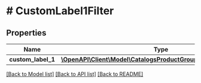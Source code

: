 # # CustomLabel1Filter

## Properties

Name | Type | Description | Notes
------------ | ------------- | ------------- | -------------
**custom_label_1** | [**\OpenAPI\Client\Model\CatalogsProductGroupMultipleStringCriteria**](.md) |  |

[[Back to Model list]](../../README.md#models) [[Back to API list]](../../README.md#endpoints) [[Back to README]](../../README.md)
